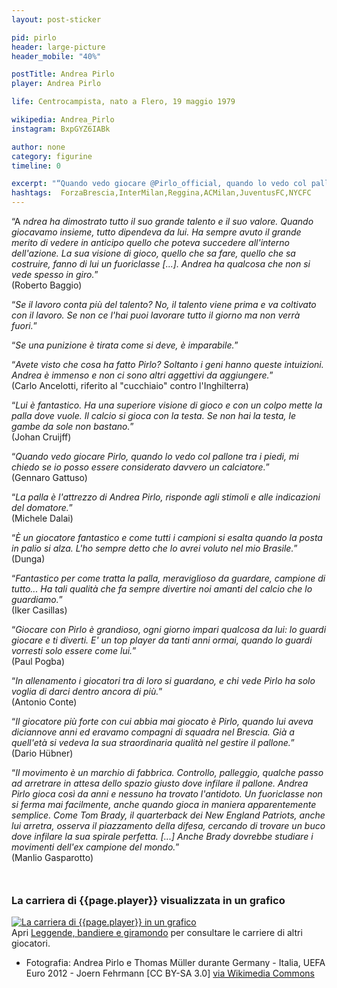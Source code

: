 ```yaml
---
layout: post-sticker

pid: pirlo
header: large-picture
header_mobile: "40%"

postTitle: Andrea Pirlo
player: Andrea Pirlo

life: Centrocampista, nato a Flero, 19 maggio 1979

wikipedia: Andrea_Pirlo
instagram: BxpGYZ6IABk

author: none
category: figurine
timeline: 0

excerpt: "“Quando vedo giocare @Pirlo_official, quando lo vedo col pallone tra i piedi, mi chiedo se io posso essere considerato davvero un calciatore.”(Gennaro Gattuso)"
hashtags:  ForzaBrescia,InterMilan,Reggina,ACMilan,JuventusFC,NYCFC
---
```

“A _ndrea ha dimostrato tutto il suo grande talento e il suo valore. Quando giocavamo insieme, tutto dipendeva da lui. Ha sempre avuto il grande merito di vedere in anticipo quello che poteva succedere all'interno dell'azione. La sua visione di gioco, quello che sa fare, quello che sa costruire, fanno di lui un fuoriclasse [...]. Andrea ha qualcosa che non si vede spesso in giro._”  
(Roberto Baggio)

“_Se il lavoro conta più del talento? No, il talento viene prima e va coltivato con il lavoro. Se non ce l'hai puoi lavorare tutto il giorno ma non verrà fuori._”

“_Se una punizione è tirata come si deve, è imparabile._”

“_Avete visto che cosa ha fatto Pirlo? Soltanto i geni hanno queste intuizioni. Andrea è immenso e non ci sono altri aggettivi da aggiungere._”  
(Carlo Ancelotti, riferito al "cucchiaio" contro l'Inghilterra)

“_Lui è fantastico. Ha una superiore visione di gioco e con un colpo mette la palla dove vuole. Il calcio si gioca con la testa. Se non hai la testa, le gambe da sole non bastano._”  
(Johan Cruijff)

“_Quando vedo giocare Pirlo, quando lo vedo col pallone tra i piedi, mi chiedo se io posso essere considerato davvero un calciatore._”  
(Gennaro Gattuso)

“_La palla è l'attrezzo di Andrea Pirlo, risponde agli stimoli e alle indicazioni del domatore._”  
(Michele Dalai)

“_È un giocatore fantastico e come tutti i campioni si esalta quando la posta in palio si alza. L'ho sempre detto che lo avrei voluto nel mio Brasile._”  
(Dunga)

“_Fantastico per come tratta la palla, meraviglioso da guardare, campione di tutto... Ha tali qualità che fa sempre divertire noi amanti del calcio che lo guardiamo._”  
(Iker Casillas)

“_Giocare con Pirlo è grandioso, ogni giorno impari qualcosa da lui: lo guardi giocare e ti diverti. E' un top player da tanti anni ormai, quando lo guardi vorresti solo essere come lui._”  
(Paul Pogba)

“_In allenamento i giocatori tra di loro si guardano, e chi vede Pirlo ha solo voglia di darci dentro ancora di più._”  
(Antonio Conte)

“_Il giocatore più forte con cui abbia mai giocato è Pirlo, quando lui aveva diciannove anni ed eravamo compagni di squadra nel Brescia. Già a quell'età si vedeva la sua straordinaria qualità nel gestire il pallone._”  
(Dario Hübner)

“_Il movimento è un marchio di fabbrica. Controllo, palleggio, qualche passo ad arretrare in attesa dello spazio giusto dove infilare il pallone. Andrea Pirlo gioca così da anni e nessuno ha trovato l'antidoto. Un fuoriclasse non si ferma mai facilmente, anche quando gioca in maniera apparentemente semplice. Come Tom Brady, il quarterback dei New England Patriots, anche lui arretra, osserva il piazzamento della difesa, cercando di trovare un buco dove infilare la sua spirale perfetta. [...] Anche Brady dovrebbe studiare i movimenti dell'ex campione del mondo._”  
(Manlio Gasparotto)


<div style="margin-top: 50px;">
<h3>La carriera di {{page.player}} visualizzata in un grafico</h3>
<a href="/leggende-bandiere-e-giramondo" title="La carriera di {{page.player}} visualizzata in un grafico"><img class="responsive-img w100 border" src="{{site.baseurl}}/assets/pics/careers/{{page.pid}}.png" alt="La carriera di {{page.player}} in un grafico"/></a>
</div>
Apri <a href="/leggende-bandiere-e-giramondo" title="La carriera di {{page.player}} visualizzata in un grafico">Leggende, bandiere e giramondo</a> per consultare le carriere di altri giocatori.


<div class="post-disclaimer">
<ul>
  <li>Fotografia: Andrea Pirlo e Thomas Müller durante Germany - Italia, UEFA Euro 2012 - Joern Fehrmann [CC BY-SA 3.0] <a href="https://commons.wikimedia.org/wiki/File:Pirlo_and_M%C3%BCller_-_Euro_2012.jpg">via Wikimedia Commons</a></li>
</ul>
</div>

